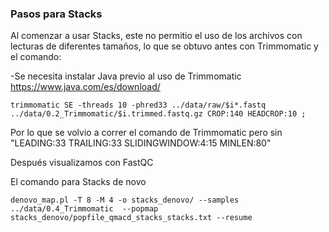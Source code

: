 ### Pasos para Stacks
Al comenzar a usar Stacks, este no permitio el uso de los archivos con lecturas de diferentes tamaños, lo que se obtuvo antes con Trimmomatic y el comando:

-Se necesita instalar Java previo al uso de Trimmomatic https://www.java.com/es/download/

```
trimmomatic SE -threads 10 -phred33 ../data/raw/$i*.fastq ../data/0.2_Trimmomatic/$i.trimmed.fastq.gz CROP:140 HEADCROP:10 ;
```

Por lo que se volvio a correr el comando de Trimmomatic pero sin "LEADING:33 TRAILING:33 SLIDINGWINDOW:4:15 MINLEN:80"

Después visualizamos con FastQC

El comando para Stacks de novo

```
denovo_map.pl -T 8 -M 4 -o stacks_denovo/ --samples ../data/0.4_Trimmomatic  --popmap stacks_denovo/popfile_qmacd_stacks_stacks.txt --resume
```

